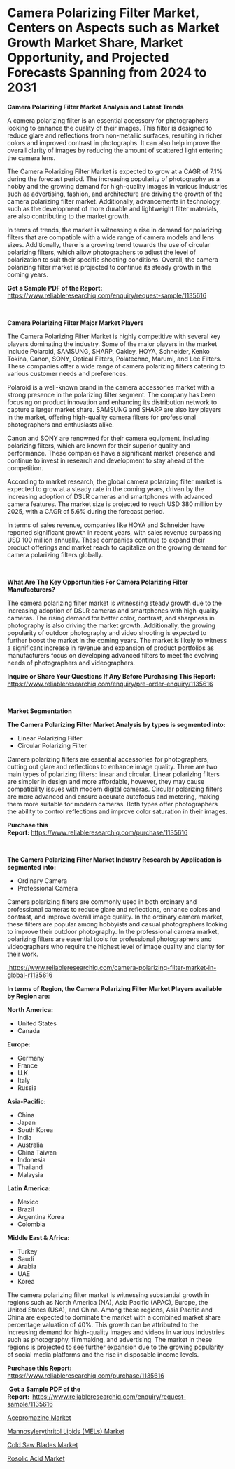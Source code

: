 <p><h1>Camera Polarizing Filter Market, Centers on Aspects such as Market Growth Market Share, Market Opportunity, and Projected Forecasts Spanning from 2024 to 2031</h1></p><p><strong>Camera Polarizing Filter Market Analysis and Latest Trends</strong></p>
<p><p>A camera polarizing filter is an essential accessory for photographers looking to enhance the quality of their images. This filter is designed to reduce glare and reflections from non-metallic surfaces, resulting in richer colors and improved contrast in photographs. It can also help improve the overall clarity of images by reducing the amount of scattered light entering the camera lens.</p><p>The Camera Polarizing Filter Market is expected to grow at a CAGR of 7.1% during the forecast period. The increasing popularity of photography as a hobby and the growing demand for high-quality images in various industries such as advertising, fashion, and architecture are driving the growth of the camera polarizing filter market. Additionally, advancements in technology, such as the development of more durable and lightweight filter materials, are also contributing to the market growth.</p><p>In terms of trends, the market is witnessing a rise in demand for polarizing filters that are compatible with a wide range of camera models and lens sizes. Additionally, there is a growing trend towards the use of circular polarizing filters, which allow photographers to adjust the level of polarization to suit their specific shooting conditions. Overall, the camera polarizing filter market is projected to continue its steady growth in the coming years.</p></p>
<p><strong>Get a Sample PDF of the Report:&nbsp;</strong> <a href="https://www.reliableresearchiq.com/enquiry/request-sample/1135616">https://www.reliableresearchiq.com/enquiry/request-sample/1135616</a></p>
<p>&nbsp;</p>
<p><strong>Camera Polarizing Filter Major Market Players</strong></p>
<p><p>The Camera Polarizing Filter Market is highly competitive with several key players dominating the industry. Some of the major players in the market include Polaroid, SAMSUNG, SHARP, Oakley, HOYA, Schneider, Kenko Tokina, Canon, SONY, Optical Filters, Polatechno, Marumi, and Lee Filters. These companies offer a wide range of camera polarizing filters catering to various customer needs and preferences.</p><p>Polaroid is a well-known brand in the camera accessories market with a strong presence in the polarizing filter segment. The company has been focusing on product innovation and enhancing its distribution network to capture a larger market share. SAMSUNG and SHARP are also key players in the market, offering high-quality camera filters for professional photographers and enthusiasts alike.</p><p>Canon and SONY are renowned for their camera equipment, including polarizing filters, which are known for their superior quality and performance. These companies have a significant market presence and continue to invest in research and development to stay ahead of the competition.</p><p>According to market research, the global camera polarizing filter market is expected to grow at a steady rate in the coming years, driven by the increasing adoption of DSLR cameras and smartphones with advanced camera features. The market size is projected to reach USD 380 million by 2025, with a CAGR of 5.6% during the forecast period.</p><p>In terms of sales revenue, companies like HOYA and Schneider have reported significant growth in recent years, with sales revenue surpassing USD 100 million annually. These companies continue to expand their product offerings and market reach to capitalize on the growing demand for camera polarizing filters globally.</p></p>
<p>&nbsp;</p>
<p><strong>What Are The Key Opportunities For Camera Polarizing Filter Manufacturers?</strong></p>
<p><p>The camera polarizing filter market is witnessing steady growth due to the increasing adoption of DSLR cameras and smartphones with high-quality cameras. The rising demand for better color, contrast, and sharpness in photography is also driving the market growth. Additionally, the growing popularity of outdoor photography and video shooting is expected to further boost the market in the coming years. The market is likely to witness a significant increase in revenue and expansion of product portfolios as manufacturers focus on developing advanced filters to meet the evolving needs of photographers and videographers.</p></p>
<p><strong>Inquire or Share Your Questions If Any Before Purchasing This Report:</strong> <a href="https://www.reliableresearchiq.com/enquiry/pre-order-enquiry/1135616">https://www.reliableresearchiq.com/enquiry/pre-order-enquiry/1135616</a></p>
<p>&nbsp;</p>
<p><strong>Market Segmentation</strong></p>
<p><strong>The Camera Polarizing Filter Market Analysis by types is segmented into:</strong></p>
<p><ul><li>Linear Polarizing Filter</li><li>Circular Polarizing Filter</li></ul></p>
<p><p>Camera polarizing filters are essential accessories for photographers, cutting out glare and reflections to enhance image quality. There are two main types of polarizing filters: linear and circular. Linear polarizing filters are simpler in design and more affordable, however, they may cause compatibility issues with modern digital cameras. Circular polarizing filters are more advanced and ensure accurate autofocus and metering, making them more suitable for modern cameras. Both types offer photographers the ability to control reflections and improve color saturation in their images.</p></p>
<p><strong>Purchase this Report:&nbsp;</strong><a href="https://www.reliableresearchiq.com/purchase/1135616">https://www.reliableresearchiq.com/purchase/1135616</a></p>
<p>&nbsp;</p>
<p><strong>The Camera Polarizing Filter Market Industry Research by Application is segmented into:</strong></p>
<p><ul><li>Ordinary Camera</li><li>Professional Camera</li></ul></p>
<p><p>Camera polarizing filters are commonly used in both ordinary and professional cameras to reduce glare and reflections, enhance colors and contrast, and improve overall image quality. In the ordinary camera market, these filters are popular among hobbyists and casual photographers looking to improve their outdoor photography. In the professional camera market, polarizing filters are essential tools for professional photographers and videographers who require the highest level of image quality and clarity for their work.</p></p>
<p><a href="https://www.reliableresearchiq.com/camera-polarizing-filter-market-in-global-r1135616">&nbsp;https://www.reliableresearchiq.com/camera-polarizing-filter-market-in-global-r1135616</a></p>
<p><strong>In terms of Region, the Camera Polarizing Filter Market Players available by Region are:</strong></p>
<p>
    <p> <strong> North America: </strong>
        <ul>
            <li>United States</li>
            <li>Canada</li>
        </ul>
        </p> 
    <p> <strong> Europe: </strong>
        <ul>
            <li>Germany</li>
            <li>France</li>
            <li>U.K.</li>
            <li>Italy</li>
            <li>Russia</li>
        </ul>
        </p> 
    <p> <strong> Asia-Pacific: </strong>
        <ul>
            <li>China</li>
            <li>Japan</li>
            <li>South Korea</li>
            <li>India</li>
            <li>Australia</li>
            <li>China Taiwan</li>
            <li>Indonesia</li>
            <li>Thailand</li>
            <li>Malaysia</li>
        </ul>
        </p> 
    <p> <strong> Latin America: </strong>
        <ul>
            <li>Mexico</li>
            <li>Brazil</li>
            <li>Argentina Korea</li>
            <li>Colombia</li>
        </ul>
        </p> 
    <p> <strong> Middle East & Africa: </strong>
        <ul>
            <li>Turkey</li>
            <li>Saudi</li>
            <li>Arabia</li>
            <li>UAE</li>
            <li>Korea</li>
        </ul>
    </p>
    </p>
<p><p>The camera polarizing filter market is witnessing substantial growth in regions such as North America (NA), Asia Pacific (APAC), Europe, the United States (USA), and China. Among these regions, Asia Pacific and China are expected to dominate the market with a combined market share percentage valuation of 40%. This growth can be attributed to the increasing demand for high-quality images and videos in various industries such as photography, filmmaking, and advertising. The market in these regions is projected to see further expansion due to the growing popularity of social media platforms and the rise in disposable income levels.</p></p>
<p><strong>Purchase this Report: </strong><a href="https://www.reliableresearchiq.com/purchase/1135616">https://www.reliableresearchiq.com/purchase/1135616</a></p>
<p>&nbsp;<strong>Get a Sample PDF of the Report:&nbsp;&nbsp;</strong><a href="https://www.reliableresearchiq.com/enquiry/request-sample/1135616">https://www.reliableresearchiq.com/enquiry/request-sample/1135616</a></p>
<p><strong></strong></p>
<p><p><a href="https://medium.com/@jeniw10236654655/acepromazine-market-a-global-and-regional-analysis-focus-on-region-country-level-analysis-and-378708c0e5b4">Acepromazine Market</a></p><p><a href="https://github.com/trameciabutler45/Market-Research-Report-List-1/blob/main/mannosylerythritol-lipids-mels-market.md">Mannosylerythritol Lipids (MELs) Market</a></p><p><a href="https://github.com/avakerr6577/Market-Research-Report-List-1/blob/main/cold-saw-blades-market.md">Cold Saw Blades Market</a></p><p><a href="https://medium.com/@clairhane_9803/rosolic-acid-market-size-share-trends-analysis-report-by-end-use-ph-indicator-dye-ba7e32b1783d">Rosolic Acid Market</a></p></p>